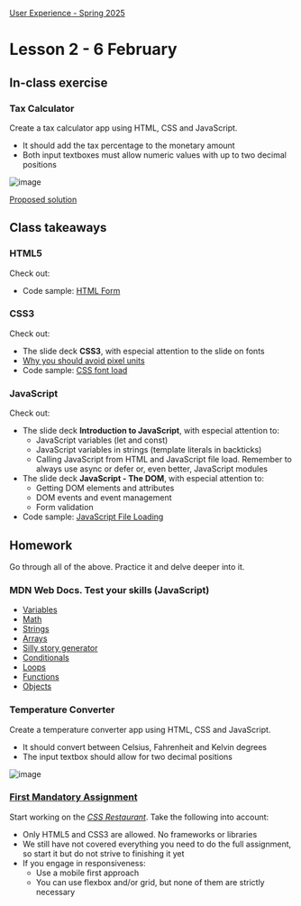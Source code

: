[User Experience - Spring 2025](https://github.com/arturomorarioja-kea/WD_UX_F25/blob/main/README.md)

# Lesson 2 - 6 February

[-> Food Repo. Style: lateral margins. Form submit button cursor pointer on hover. Dialog instead of alert. Then make the about page a dialog. Fetch recipes]: #
[-> JS: relative paths]: #
[NOT YET- The slides on **HTML5**, with especial attention to the difference between absolute and relative paths]: #
[NOT YET  - ES Modules(https://github.com/arturomorarioja/js_modules)]: #

## In-class exercise

### Tax Calculator
Create a tax calculator app using HTML, CSS and JavaScript.
- It should add the tax percentage to the monetary amount
- Both input textboxes must allow numeric values with up to two decimal positions

![image](https://github.com/user-attachments/assets/868446da-1e19-4518-bbe3-c51f24ec221e)

[Proposed solution](https://github.com/arturomorarioja/kea_js_tax_calculator_solution)

## Class takeaways

### HTML5
Check out:
- Code sample: [HTML Form](https://codepen.io/arturomorarioja/pen/poQeRNL)

### CSS3
Check out:
- The slide deck **CSS3**, with especial attention to the slide on fonts
- [Why you should avoid pixel units](https://medium.com/front-end-101/css-why-should-you-not-use-px-for-font-size-fdf781ceb0b0)
- Code sample: [CSS font load](https://github.com/arturomorarioja/css3_external_font_load)

### JavaScript
Check out:
- The slide deck **Introduction to JavaScript**, with especial attention to:
  - JavaScript variables (let and const)
  - JavaScript variables in strings (template literals in backticks)
  - Calling JavaScript from HTML and JavaScript file load. Remember to always use async or defer or, even better, JavaScript modules
- The slide deck **JavaScript - The DOM**, with especial attention to:
  - Getting DOM elements and attributes
  - DOM events and event management
  - Form validation
- Code sample: [JavaScript File Loading](https://github.com/arturomorarioja/js_file_load)

## Homework
Go through all of the above. Practice it and delve deeper into it.

### MDN Web Docs. Test your skills (JavaScript)
- [Variables](https://developer.mozilla.org/en-US/docs/Learn/JavaScript/First_steps/Test_your_skills:_variables)
- [Math](https://developer.mozilla.org/en-US/docs/Learn/JavaScript/First_steps/Test_your_skills:_Math)
- [Strings](https://developer.mozilla.org/en-US/docs/Learn/JavaScript/First_steps/Useful_string_methods)
- [Arrays](https://developer.mozilla.org/en-US/docs/Learn/JavaScript/First_steps/Arrays#test_your_skills!)
- [Silly story generator](https://developer.mozilla.org/en-US/docs/Learn/JavaScript/First_steps/Silly_story_generator)
- [Conditionals](https://developer.mozilla.org/en-US/docs/Learn/JavaScript/Building_blocks/Test_your_skills:_Conditionals)
- [Loops](https://developer.mozilla.org/en-US/docs/Learn/JavaScript/Building_blocks/Test_your_skills:_Loops)
- [Functions](https://developer.mozilla.org/en-US/docs/Learn/JavaScript/Building_blocks/Test_your_skills:_Functions)
- [Objects](https://developer.mozilla.org/en-US/docs/Learn/JavaScript/Objects/Test_your_skills:_Object_basics)

### Temperature Converter
Create a temperature converter app using HTML, CSS and JavaScript.
- It should convert between Celsius, Fahrenheit and Kelvin degrees
- The input textbox should allow for two decimal positions

![image](https://github.com/user-attachments/assets/6443eb83-0b73-4ff9-b9f1-87ec5fee03c9)

[Proposed solution(https://github.com/arturomorarioja/kea_js_temperature_converter_solution)]: #

### [First Mandatory Assignment](https://kea-fronter.itslearning.com/LearningToolElement/ViewLearningToolElement.aspx?LearningToolElementId=1344451)
Start working on the [*CSS Restaurant*](https://kea-fronter.itslearning.com/LearningToolElement/ViewLearningToolElement.aspx?LearningToolElementId=1344462). Take the following into account:
- Only HTML5 and CSS3 are allowed. No frameworks or libraries
- We still have not covered everything you need to do the full assignment, so start it but do not strive to finishing it yet
- If you engage in responsiveness:
  - Use a mobile first approach
  - You can use flexbox and/or grid, but none of them are strictly necessary
